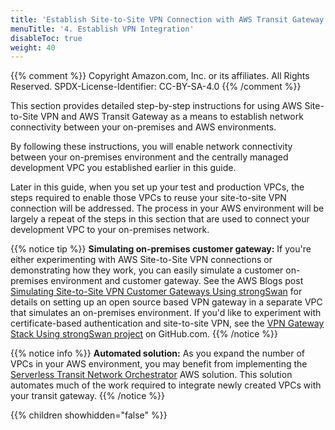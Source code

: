 ```yaml
---
title: 'Establish Site-to-Site VPN Connection with AWS Transit Gateway'
menuTitle: '4. Establish VPN Integration'
disableToc: true
weight: 40
---
```


{{% comment %}}
Copyright Amazon.com, Inc. or its affiliates. All Rights Reserved.
SPDX-License-Identifier: CC-BY-SA-4.0
{{% /comment %}}

This section provides detailed step-by-step instructions for using AWS Site-to-Site VPN and AWS Transit Gateway as a means to establish network connectivity between your on-premises and AWS environments. 

By following these instructions, you will enable network connectivity between your on-premises environment and the centrally managed development VPC you established earlier in this guide.

Later in this guide, when you set up your test and production VPCs, the steps required to enable those VPCs to reuse your site-to-site VPN connection will be addressed.  The process in your AWS environment will be largely a repeat of the steps in this section that are used to connect your development VPC to your on-premises network.

{{% notice tip %}}
**Simulating on-premises customer gateway:** If you're either experimenting with AWS Site-to-Site VPN connections or demonstrating how they work, you can easily simulate a customer on-premises environment and customer gateway. See the AWS Blogs post [Simulating Site-to-Site VPN Customer Gateways Using strongSwan](https://aws.amazon.com/blogs/networking-and-content-delivery/simulating-site-to-site-vpn-customer-gateways-strongswan/) for details on setting up an open source based VPN gateway in a separate VPC that simulates an on-premises environment.  If you'd like to experiment with certificate-based authentication and site-to-site VPN, see the [VPN Gateway Stack Using strongSwan project](https://github.com/aws-samples/vpn-gateway-strongwswan) on GitHub.com.
{{% /notice %}}

{{% notice info %}}
**Automated solution:** As you expand the number of VPCs in your AWS environment, you may benefit from implementing the [Serverless Transit Network Orchestrator](https://aws.amazon.com/solutions/implementations/serverless-transit-network-orchestrator/) AWS solution.  This solution automates much of the work required to integrate newly created VPCs with your transit gateway.
{{% /notice %}}

{{% children showhidden="false" %}}